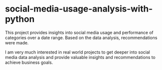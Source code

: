 # social-media-usage-analysis-with-python

This project provides insights into social media usage and performance of categories over a date range. Based on the data analysis, recommendations were made. 

I am very much interested in real world projects to get deeper into social media data analysis and provide valuable insights and recommendations to achieve business goals.
